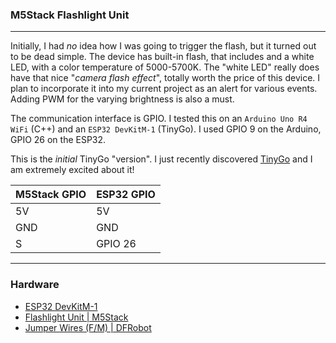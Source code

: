 ### M5Stack Flashlight Unit
---

Initially, I had *no* idea how I was going to trigger the flash, but it turned out to be dead simple. The device has built-in flash, 
that includes and a white LED, with a color temperature of 5000-5700K. The "white LED" really does have that nice "_camera flash effect_", 
totally worth the price of this device. I plan to incorporate it into my current project as an alert for various events. Adding PWM for the 
varying brightness is also a must.

The communication interface is GPIO. I tested this on an `Arduino Uno R4 WiFi` (C++) and an `ESP32 DevKitM-1` (TinyGo).
I used GPIO 9 on the Arduino, GPIO 26 on the ESP32. 

This is the *initial* TinyGo "version". I just recently discovered [TinyGo](https://tinygo.org/) and I am extremely excited about it!

| M5Stack GPIO | ESP32 GPIO |
| ------------ | ---------- |
| 5V           | 5V         |
| GND          | GND        |
| S            | GPIO 26    |

---

### Hardware

-   [ESP32 DevKitM-1](https://docs.espressif.com/projects/esp-idf/en/stable/esp32/hw-reference/esp32/user-guide-devkitm-1.html)
-   [Flashlight Unit | M5Stack](https://m5stack.com/products/flashlight-unit)
-   [Jumper Wires (F/M) | DFRobot](https://www.dfrobot.com/product-467.html)
